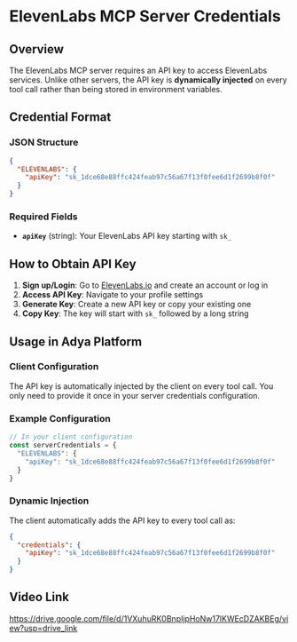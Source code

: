 # ElevenLabs MCP Server Credentials

## Overview
The ElevenLabs MCP server requires an API key to access ElevenLabs services. Unlike other servers, the API key is **dynamically injected** on every tool call rather than being stored in environment variables.

## Credential Format

### JSON Structure
```json
{
  "ELEVENLABS": {
    "apiKey": "sk_1dce68e88ffc424feab97c56a67f13f0fee6d1f2699b8f0f"
  }
}
```

### Required Fields
- **`apiKey`** (string): Your ElevenLabs API key starting with `sk_`

## How to Obtain API Key

1. **Sign up/Login**: Go to [ElevenLabs.io](https://elevenlabs.io) and create an account or log in
2. **Access API Key**: Navigate to your profile settings
3. **Generate Key**: Create a new API key or copy your existing one
4. **Copy Key**: The key will start with `sk_` followed by a long string

## Usage in Adya Platform

### Client Configuration
The API key is automatically injected by the client on every tool call. You only need to provide it once in your server credentials configuration.

### Example Configuration
```javascript
// In your client configuration
const serverCredentials = {
  "ELEVENLABS": {
    "apiKey": "sk_1dce68e88ffc424feab97c56a67f13f0fee6d1f2699b8f0f"
  }
}
```

### Dynamic Injection
The client automatically adds the API key to every tool call as:
```json
{
  "credentials": {
    "apiKey": "sk_1dce68e88ffc424feab97c56a67f13f0fee6d1f2699b8f0f"
  }
}
```


## Video Link
https://drive.google.com/file/d/1VXuhuRK0BnpIjpHoNw17lKWEcDZAKBEg/view?usp=drive_link